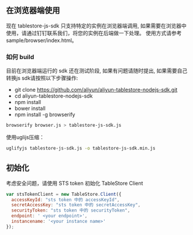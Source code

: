 ## 在浏览器端使用

现在 tablestore-js-sdk 只支持特定的实例在浏览器端调用, 如果需要在浏览器中使用，请通过钉钉联系我们，将您的实例在后端做一下处理。
使用方式请参考 sample/browser/index.html。

### 如何 build

目前在浏览器端运行的 sdk 还在测试阶段, 如果有问题请随时提出, 如果需要自己转换js sdk请按照以下步骤操作:

- git clone https://github.com/aliyun/aliyun-tablestore-nodejs-sdk.git
- cd aliyun-tablestore-nodejs-sdk
- npm install
- bower install
- npm install -g browserify

```sh
browserify browser.js > tablestore-js-sdk.js
```

使用uglijs压缩：
```sh
uglifyjs tablestore-js-sdk.js -o tablestore-js-sdk.min.js
```

## 初始化

考虑安全问题，请使用 STS token 初始化 TableStore Client

```javascript
var stsTokenClient = new TableStore.Client({
  accessKeyId: "sts token 中的 accessKeyId",
  secretAccessKey: "sts token 中的 secretAccessKey",
  securityToken: "sts token 中的 securityToken",
  endpoint: ' <your endpoint>',
  instancename: '<your instance name>'
});
```


